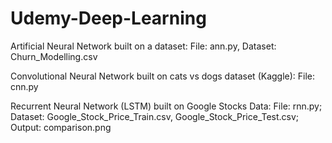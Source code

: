 # Udemy-Deep-Learning
Artificial Neural Network built on a dataset:
File: ann.py, Dataset: Churn_Modelling.csv

Convolutional Neural Network built on cats vs dogs dataset (Kaggle):
File: cnn.py

Recurrent Neural Network (LSTM) built on Google Stocks Data:
File: rnn.py; Dataset: Google_Stock_Price_Train.csv, Google_Stock_Price_Test.csv; Output: comparison.png